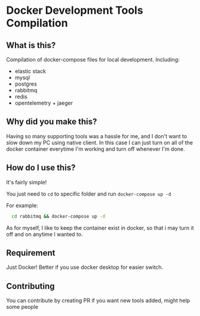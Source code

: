 # Docker Development Tools Compilation

## What is this?

Compilation of docker-compose files for local development. Including:

- elastic stack
- mysql
- postgres
- rabbitmq
- redis
- opentelemetry + jaeger

## Why did you make this?

Having so many supporting tools was a hassle for me, and I don't want to slow down my PC using native client. In this case I can just turn on all of the docker container everytime I'm working and turn off whenever I'm done.

## How do I use this?

It's fairly simple!

You just need to ```cd``` to specific folder and run ```docker-compose up -d```

For example:

```bash
  cd rabbitmq && docker-compose up -d
```

As for myself, I like to keep the container exist in docker, so that i may turn it off and on anytime I wanted to.

## Requirement

Just Docker! Better if you use docker desktop for easier switch.


## Contributing

You can contribute by creating PR if you want new tools added, might help some people
